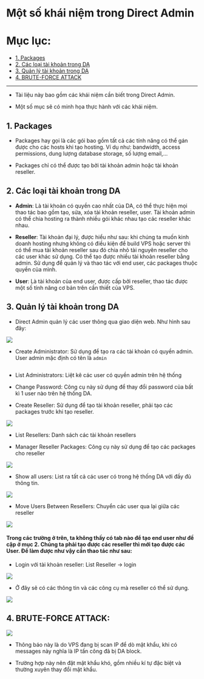 # Một số khái niệm trong Direct Admin

# Mục lục:
- [1. Packages](#1)
- [2. Các loại tài khoản trong DA](#2)
- [3. Quản lý tài khoản trong DA](#3)
- [4. BRUTE-FORCE ATTACK](#)


-------------------------------------

- Tài liệu này bao gồm các khái niệm cần biết trong Direct Admin.

- Một số mục sẽ có minh họa thực hành với các khái niệm.

<a name="1"></a>
## 1. Packages

- Packages hay gọi là các gói bao gồm tất cả các tính năng có thể gán được cho các hosts khi tạo hosting. Ví dụ như: bandwidth, access permissions, dung lượng database storage, số lượng email,... 

- Packages chỉ có thể được tạo bởi tài khoản admin hoặc tài khoản reseller.

<a name="2"></a>
## 2. Các loại tài khoản trong DA

- <b>Admin</b>: Là tài khoản có quyền cao nhất của DA, có thể thực hiện mọi thao tác bao gồm tạo, sửa, xóa tài khoản reseller, user. Tài khoản admin có thể chia hosting ra thành nhiều gói khác nhau tạo các reseller khác nhau.

- <b>Reseller</b>: Tài khoản đại lý, được hiểu như sau: khi chúng ta muốn kinh doanh hosting nhưng không có điều kiện để build VPS hoặc server thì có thể mua tài khoản reseller sau đó chia nhỏ tài nguyên reseller cho các user khác sử dụng. Có thể tạo được nhiều tài khoản reseller bằng admin. Sử dụng để quản lý và thao tác với end user, các packages thuộc quyền của mình.

- <b>User</b>: Là tài khoản của end user, được cấp bởi reseller, thao tác được một số tính năng cơ bản trên cần thiết của VPS.


<a name="3"></a>
## 3. Quản lý tài khoản trong DA

- Direct Admin quản lý các user thông qua giao diện web. Như hình sau đây:

<img src="https://github.com/trimq/ghichep/blob/master/TriMQ/DirectAdmin/images/Screenshot_1.png">

- Create Administrator: Sử dụng để tạo ra các tài khoản có quyền admin. User admin mặc định có tên là `admin`

<img scr="https://github.com/trimq/ghichep/blob/master/TriMQ/DirectAdmin/images/Screenshot_2.png">

- List Administrators: Liệt kê các user có quyền admin trên hệ thống

- Change Password: Công cụ này sử dụng để thay đổi password của bất kì 1 user nào trên hệ thống DA.

- Create Reseller: Sử dụng để tạo tài khoản reseller, phải tạo các packages trước khi tạo reseller.

<img src="https://github.com/trimq/ghichep/blob/master/TriMQ/DirectAdmin/images/Screenshot_3.png">

- List Resellers: Danh sách các tài khoản resellers

- Manager Reseller Packages: Công cụ này sử dụng để tạo các packages cho reseller

<img src="https://github.com/trimq/ghichep/blob/master/TriMQ/DirectAdmin/images/Screenshot_4.png">

- Show all users: List ra tất cả các user có trong hệ thống DA với đầy đủ thông tin.

<img src="https://github.com/trimq/ghichep/blob/master/TriMQ/DirectAdmin/images/Screenshot_5.png">

- Move Users Between Resellers: Chuyển các user qua lại giữa các reseller

<img src="https://github.com/trimq/ghichep/blob/master/TriMQ/DirectAdmin/images/13.png">

#### Trong các trường ở trên, ta không thấy có tab nào để tạo end user như đề cập ở mục 2. Chúng ta phải tạo được các reseller thì mới tạo được các User. Để làm được như vậy cần thao tác như sau:

- Login với tài khoản reseller: List Reseller -> login

<img src="https://github.com/trimq/ghichep/blob/master/TriMQ/DirectAdmin/images/14.png">

- Ở đây sẽ có các thông tin và các công cụ mà reseller có thể sử dụng.

<img src="https://github.com/trimq/ghichep/blob/master/TriMQ/DirectAdmin/images/15.png"> 



## 4. BRUTE-FORCE ATTACK:

<img src="https://github.com/trimq/ghichep/blob/master/TriMQ/DirectAdmin/images/16.png">

- Thông báo này là do VPS đang bị scan IP để dò mật khẩu, khi có messages này nghĩa là IP tấn công đã bị DA block.

- Trường hợp này nên đặt mật khẩu khó, gồm nhiều kí tự đặc biệt và thường xuyên thay đổi mật khẩu.